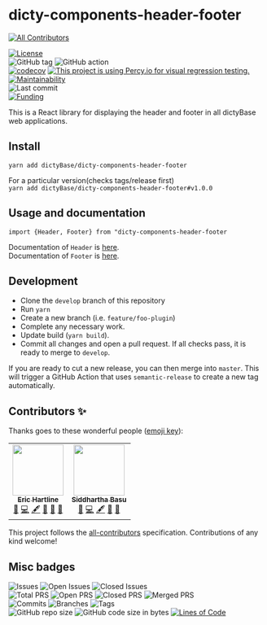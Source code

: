 # dicty-components-header-footer

<!-- ALL-CONTRIBUTORS-BADGE:START - Do not remove or modify this section -->

[![All Contributors](https://img.shields.io/badge/all_contributors-2-orange.svg?style=flat-square)](#contributors-)

<!-- ALL-CONTRIBUTORS-BADGE:END -->

[![License](https://img.shields.io/badge/License-BSD%202--Clause-blue.svg)](LICENSE)  
![GitHub tag](https://img.shields.io/github/v/tag/dictyBase/dicty-components-header-footer)
![GitHub action](https://github.com/dictyBase/dicty-components-header-footer/workflows/Node%20CI%20Develop/badge.svg)  
[![codecov](https://codecov.io/gh/dictyBase/dicty-components-header-footer/branch/develop/graph/badge.svg)](https://codecov.io/gh/dictyBase/dicty-components-header-footer)
[![This project is using Percy.io for visual regression testing.](https://percy.io/static/images/percy-badge.svg)](https://percy.io/dictyBase/dicty-components-header-footer)
[![Maintainability](https://badgen.net/codeclimate/maintainability/dictyBase/dicty-components-header-footer)](https://codeclimate.com/github/dictyBase/dicty-components-header-footer)  
![Last commit](https://badgen.net/github/last-commit/dictyBase/dicty-components-header-footer/develop)  
[![Funding](https://badgen.net/badge/Funding/Rex%20L%20Chisholm,dictyBase,DCR/yellow?list=|)](https://projectreporter.nih.gov/project_info_description.cfm?aid=10024726&icde=0)

This is a React library for displaying the header and footer in all dictyBase web applications.

## Install

`yarn add dictyBase/dicty-components-header-footer`

For a particular version(checks tags/release first)  
 `yarn add dictyBase/dicty-components-header-footer#v1.0.0`

## Usage and documentation

`import {Header, Footer} from "dicty-components-header-footer`

Documentation of `Header` is [here](https://dictybase.github.io/dicty-components-header-footer/#!/Header).  
Documentation of `Footer` is [here](https://dictybase.github.io/dicty-components-header-footer/#!/Footer).

## Development

- Clone the `develop` branch of this repository
- Run `yarn`
- Create a new branch (i.e. `feature/foo-plugin`)
- Complete any necessary work.
- Update build (`yarn build`).
- Commit all changes and open a pull request. If all checks pass, it is ready
  to merge to `develop`.

If you are ready to cut a new release, you can then merge into `master`. This
will trigger a GitHub Action that uses `semantic-release` to create a new tag
automatically.

## Contributors ✨

Thanks goes to these wonderful people ([emoji key](https://allcontributors.org/docs/en/emoji-key)):

<!-- ALL-CONTRIBUTORS-LIST:START - Do not remove or modify this section -->
<!-- prettier-ignore-start -->
<!-- markdownlint-disable -->
<table>
  <tr>
    <td align="center"><a href="http://www.erichartline.net/"><img src="https://avatars3.githubusercontent.com/u/13489381?v=4" width="100px;" alt=""/><br /><sub><b>Eric Hartline</b></sub></a><br /><a href="https://github.com/dictyBase/dicty-components-header-footer/issues?q=author%3Awildlifehexagon" title="Bug reports">🐛</a> <a href="https://github.com/dictyBase/dicty-components-header-footer/commits?author=wildlifehexagon" title="Code">💻</a> <a href="#content-wildlifehexagon" title="Content">🖋</a> <a href="#design-wildlifehexagon" title="Design">🎨</a> <a href="https://github.com/dictyBase/dicty-components-header-footer/commits?author=wildlifehexagon" title="Documentation">📖</a> <a href="#maintenance-wildlifehexagon" title="Maintenance">🚧</a></td>
    <td align="center"><a href="http://cybersiddhu.github.com/"><img src="https://avatars3.githubusercontent.com/u/48740?v=4" width="100px;" alt=""/><br /><sub><b>Siddhartha Basu</b></sub></a><br /><a href="https://github.com/dictyBase/dicty-components-header-footer/issues?q=author%3Acybersiddhu" title="Bug reports">🐛</a> <a href="https://github.com/dictyBase/dicty-components-header-footer/commits?author=cybersiddhu" title="Code">💻</a> <a href="#content-cybersiddhu" title="Content">🖋</a> <a href="https://github.com/dictyBase/dicty-components-header-footer/commits?author=cybersiddhu" title="Documentation">📖</a> <a href="#maintenance-cybersiddhu" title="Maintenance">🚧</a></td>
  </tr>
</table>

<!-- markdownlint-enable -->
<!-- prettier-ignore-end -->

<!-- ALL-CONTRIBUTORS-LIST:END -->

This project follows the [all-contributors](https://github.com/all-contributors/all-contributors) specification. Contributions of any kind welcome!

## Misc badges

![Issues](https://badgen.net/github/issues/dictyBase/dicty-components-header-footer)
![Open Issues](https://badgen.net/github/open-issues/dictyBase/dicty-components-header-footer)
![Closed Issues](https://badgen.net/github/closed-issues/dictyBase/dicty-components-header-footer)  
![Total PRS](https://badgen.net/github/prs/dictyBase/dicty-components-header-footer)
![Open PRS](https://badgen.net/github/open-prs/dictyBase/dicty-components-header-footer)
![Closed PRS](https://badgen.net/github/closed-prs/dictyBase/dicty-components-header-footer)
![Merged PRS](https://badgen.net/github/merged-prs/dictyBase/dicty-components-header-footer)  
![Commits](https://badgen.net/github/commits/dictyBase/dicty-components-header-footer/develop)
![Branches](https://badgen.net/github/branches/dictyBase/dicty-components-header-footer)
![Tags](https://badgen.net/github/tags/dictyBase/dicty-components-header-footer)  
![GitHub repo size](https://img.shields.io/github/repo-size/dictyBase/dicty-components-header-footer?style=plastic)
![GitHub code size in bytes](https://img.shields.io/github/languages/code-size/dictyBase/dicty-components-header-footer?style=plastic)
[![Lines of Code](https://badgen.net/codeclimate/loc/dictyBase/dicty-components-header-footer)](https://codeclimate.com/github/dictyBase/dicty-components-header-footer/code)
